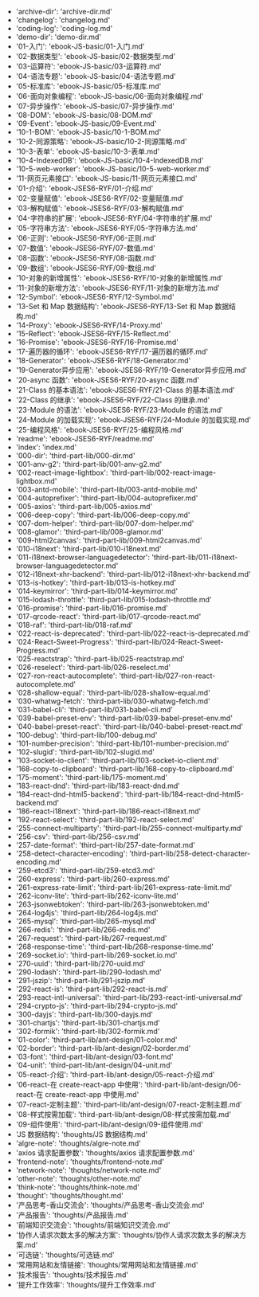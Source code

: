 - 'archive-dir': 'archive-dir.md'
- 'changelog': 'changelog.md'
- 'coding-log': 'coding-log.md'
- 'demo-dir': 'demo-dir.md'
- '01-入门': 'ebook-JS-basic/01-入门.md'
- '02-数据类型': 'ebook-JS-basic/02-数据类型.md'
- '03-运算符': 'ebook-JS-basic/03-运算符.md'
- '04-语法专题': 'ebook-JS-basic/04-语法专题.md'
- '05-标准库': 'ebook-JS-basic/05-标准库.md'
- '06-面向对象编程': 'ebook-JS-basic/06-面向对象编程.md'
- '07-异步操作': 'ebook-JS-basic/07-异步操作.md'
- '08-DOM': 'ebook-JS-basic/08-DOM.md'
- '09-Event': 'ebook-JS-basic/09-Event.md'
- '10-1-BOM': 'ebook-JS-basic/10-1-BOM.md'
- '10-2-同源策略': 'ebook-JS-basic/10-2-同源策略.md'
- '10-3-表单': 'ebook-JS-basic/10-3-表单.md'
- '10-4-IndexedDB': 'ebook-JS-basic/10-4-IndexedDB.md'
- '10-5-web-worker': 'ebook-JS-basic/10-5-web-worker.md'
- '11-网页元素接口': 'ebook-JS-basic/11-网页元素接口.md'
- '01-介绍': 'ebook-JSES6-RYF/01-介绍.md'
- '02-变量赋值': 'ebook-JSES6-RYF/02-变量赋值.md'
- '03-解构赋值': 'ebook-JSES6-RYF/03-解构赋值.md'
- '04-字符串的扩展': 'ebook-JSES6-RYF/04-字符串的扩展.md'
- '05-字符串方法': 'ebook-JSES6-RYF/05-字符串方法.md'
- '06-正则': 'ebook-JSES6-RYF/06-正则.md'
- '07-数值': 'ebook-JSES6-RYF/07-数值.md'
- '08-函数': 'ebook-JSES6-RYF/08-函数.md'
- '09-数组': 'ebook-JSES6-RYF/09-数组.md'
- '10-对象的新增属性': 'ebook-JSES6-RYF/10-对象的新增属性.md'
- '11-对象的新增方法': 'ebook-JSES6-RYF/11-对象的新增方法.md'
- '12-Symbol': 'ebook-JSES6-RYF/12-Symbol.md'
- '13-Set 和 Map 数据结构': 'ebook-JSES6-RYF/13-Set 和 Map 数据结构.md'
- '14-Proxy': 'ebook-JSES6-RYF/14-Proxy.md'
- '15-Reflect': 'ebook-JSES6-RYF/15-Reflect.md'
- '16-Promise': 'ebook-JSES6-RYF/16-Promise.md'
- '17-遍历器的循环': 'ebook-JSES6-RYF/17-遍历器的循环.md'
- '18-Generator': 'ebook-JSES6-RYF/18-Generator.md'
- '19-Generator异步应用': 'ebook-JSES6-RYF/19-Generator异步应用.md'
- '20-async 函数': 'ebook-JSES6-RYF/20-async 函数.md'
- '21-Class 的基本语法': 'ebook-JSES6-RYF/21-Class 的基本语法.md'
- '22-Class 的继承': 'ebook-JSES6-RYF/22-Class 的继承.md'
- '23-Module 的语法': 'ebook-JSES6-RYF/23-Module 的语法.md'
- '24-Module 的加载实现': 'ebook-JSES6-RYF/24-Module 的加载实现.md'
- '25-编程风格': 'ebook-JSES6-RYF/25-编程风格.md'
- 'readme': 'ebook-JSES6-RYF/readme.md'
- 'index': 'index.md'
- '000-dir': 'third-part-lib/000-dir.md'
- '001-anv-g2': 'third-part-lib/001-anv-g2.md'
- '002-react-image-lightbox': 'third-part-lib/002-react-image-lightbox.md'
- '003-antd-mobile': 'third-part-lib/003-antd-mobile.md'
- '004-autoprefixer': 'third-part-lib/004-autoprefixer.md'
- '005-axios': 'third-part-lib/005-axios.md'
- '006-deep-copy': 'third-part-lib/006-deep-copy.md'
- '007-dom-helper': 'third-part-lib/007-dom-helper.md'
- '008-glamor': 'third-part-lib/008-glamor.md'
- '009-html2canvas': 'third-part-lib/009-html2canvas.md'
- '010-i18next': 'third-part-lib/010-i18next.md'
- '011-i18next-browser-languagedetector': 'third-part-lib/011-i18next-browser-languagedetector.md'
- '012-i18next-xhr-backend': 'third-part-lib/012-i18next-xhr-backend.md'
- '013-is-hotkey': 'third-part-lib/013-is-hotkey.md'
- '014-keymirror': 'third-part-lib/014-keymirror.md'
- '015-lodash-throttle': 'third-part-lib/015-lodash-throttle.md'
- '016-promise': 'third-part-lib/016-promise.md'
- '017-qrcode-react': 'third-part-lib/017-qrcode-react.md'
- '018-raf': 'third-part-lib/018-raf.md'
- '022-react-is-deprecated': 'third-part-lib/022-react-is-deprecated.md'
- '024-React-Sweet-Progress': 'third-part-lib/024-React-Sweet-Progress.md'
- '025-reactstrap': 'third-part-lib/025-reactstrap.md'
- '026-reselect': 'third-part-lib/026-reselect.md'
- '027-ron-react-autocomplete': 'third-part-lib/027-ron-react-autocomplete.md'
- '028-shallow-equal': 'third-part-lib/028-shallow-equal.md'
- '030-whatwg-fetch': 'third-part-lib/030-whatwg-fetch.md'
- '031-babel-cli': 'third-part-lib/031-babel-cli.md'
- '039-babel-preset-env': 'third-part-lib/039-babel-preset-env.md'
- '040-babel-preset-react': 'third-part-lib/040-babel-preset-react.md'
- '100-debug': 'third-part-lib/100-debug.md'
- '101-number-precision': 'third-part-lib/101-number-precision.md'
- '102-slugid': 'third-part-lib/102-slugid.md'
- '103-socket-io-client': 'third-part-lib/103-socket-io-client.md'
- '168-copy-to-clipboard': 'third-part-lib/168-copy-to-clipboard.md'
- '175-moment': 'third-part-lib/175-moment.md'
- '183-react-dnd': 'third-part-lib/183-react-dnd.md'
- '184-react-dnd-html5-backend': 'third-part-lib/184-react-dnd-html5-backend.md'
- '186-react-i18next': 'third-part-lib/186-react-i18next.md'
- '192-react-select': 'third-part-lib/192-react-select.md'
- '255-connect-multiparty': 'third-part-lib/255-connect-multiparty.md'
- '256-csv': 'third-part-lib/256-csv.md'
- '257-date-format': 'third-part-lib/257-date-format.md'
- '258-detect-character-encoding': 'third-part-lib/258-detect-character-encoding.md'
- '259-etcd3': 'third-part-lib/259-etcd3.md'
- '260-express': 'third-part-lib/260-express.md'
- '261-express-rate-limit': 'third-part-lib/261-express-rate-limit.md'
- '262-iconv-lite': 'third-part-lib/262-iconv-lite.md'
- '263-jsonwebtoken': 'third-part-lib/263-jsonwebtoken.md'
- '264-log4js': 'third-part-lib/264-log4js.md'
- '265-mysql': 'third-part-lib/265-mysql.md'
- '266-redis': 'third-part-lib/266-redis.md'
- '267-request': 'third-part-lib/267-request.md'
- '268-response-time': 'third-part-lib/268-response-time.md'
- '269-socket.io': 'third-part-lib/269-socket.io.md'
- '270-uuid': 'third-part-lib/270-uuid.md'
- '290-lodash': 'third-part-lib/290-lodash.md'
- '291-jszip': 'third-part-lib/291-jszip.md'
- '292-react-is': 'third-part-lib/292-react-is.md'
- '293-react-intl-universal': 'third-part-lib/293-react-intl-universal.md'
- '294-crypto-js': 'third-part-lib/294-crypto-js.md'
- '300-dayjs': 'third-part-lib/300-dayjs.md'
- '301-chartjs': 'third-part-lib/301-chartjs.md'
- '302-formik': 'third-part-lib/302-formik.md'
- '01-color': 'third-part-lib/ant-design/01-color.md'
- '02-border': 'third-part-lib/ant-design/02-border.md'
- '03-font': 'third-part-lib/ant-design/03-font.md'
- '04-unit': 'third-part-lib/ant-design/04-unit.md'
- '05-react-介绍': 'third-part-lib/ant-design/05-react-介绍.md'
- '06-react-在 create-react-app 中使用': 'third-part-lib/ant-design/06-react-在 create-react-app 中使用.md'
- '07-react-定制主题': 'third-part-lib/ant-design/07-react-定制主题.md'
- '08-样式按需加载': 'third-part-lib/ant-design/08-样式按需加载.md'
- '09-组件使用': 'third-part-lib/ant-design/09-组件使用.md'
- 'JS 数据结构': 'thoughts/JS 数据结构.md'
- 'algre-note': 'thoughts/algre-note.md'
- 'axios 请求配置参数': 'thoughts/axios 请求配置参数.md'
- 'frontend-note': 'thoughts/frontend-note.md'
- 'network-note': 'thoughts/network-note.md'
- 'other-note': 'thoughts/other-note.md'
- 'think-note': 'thoughts/think-note.md'
- 'thought': 'thoughts/thought.md'
- '产品思考-香山交流会': 'thoughts/产品思考-香山交流会.md'
- '产品报告': 'thoughts/产品报告.md'
- '前端知识交流会': 'thoughts/前端知识交流会.md'
- '协作人请求次数太多的解决方案': 'thoughts/协作人请求次数太多的解决方案.md'
- '可选链': 'thoughts/可选链.md'
- '常用网站和友情链接': 'thoughts/常用网站和友情链接.md'
- '技术报告': 'thoughts/技术报告.md'
- '提升工作效率': 'thoughts/提升工作效率.md'
